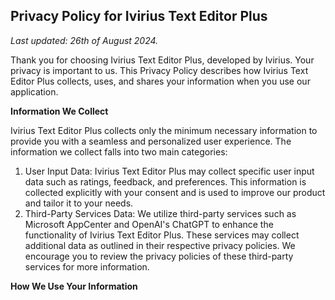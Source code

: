 ## Privacy Policy for Ivirius Text Editor Plus

*Last updated: 26th of August 2024.*

Thank you for choosing Ivirius Text Editor Plus, developed by Ivirius. Your privacy is important to us. This Privacy Policy describes how Ivirius Text Editor Plus collects, uses, and shares your information when you use our application.

**Information We Collect**

Ivirius Text Editor Plus collects only the minimum necessary information to provide you with a seamless and personalized user experience. The information we collect falls into two main categories:

1. User Input Data: Ivirius Text Editor Plus may collect specific user input data such as ratings, feedback, and preferences. This information is collected explicitly with your consent and is used to improve our product and tailor it to your needs.
2. Third-Party Services Data: We utilize third-party services such as Microsoft AppCenter and OpenAI's ChatGPT to enhance the functionality of Ivirius Text Editor Plus. These services may collect additional data as outlined in their respective privacy policies. We encourage you to review the privacy policies of these third-party services for more information.

**How We Use Your Information**
                    <TextBlock Text="We use the information we collect for the following purposes:" TextWrapping="Wrap" FontSize="11" FontFamily="Microsoft Sans Serif"/>
                    <TextBlock Text="- Improving User Experience: User input data such as ratings and feedback help us understand your preferences and improve Ivirius Text Editor Plus accordingly." TextWrapping="Wrap" FontSize="11" FontFamily="Microsoft Sans Serif"/>
                    <TextBlock Text="- Personalization: User input data may also be used to personalize your experience within the application, providing you with tailored features and content." TextWrapping="Wrap" FontSize="11" FontFamily="Microsoft Sans Serif"/>
                    <TextBlock Text="- Analytics and Performance Monitoring: We may analyze user input data and usage patterns to monitor the performance of Ivirius Text Editor Plus and identify areas for improvement." TextWrapping="Wrap" FontSize="11" FontFamily="Microsoft Sans Serif"/>
                    <TextBlock Text="- Compliance and Legal Obligations: We may use your information to comply with applicable laws, regulations, and legal processes." TextWrapping="Wrap" FontSize="11" FontFamily="Microsoft Sans Serif"/>
                </StackPanel>
                <StackPanel Spacing="10">
                    <TextBlock FontWeight="Bold" Text="Data Sharing and Disclosure" TextWrapping="Wrap" FontSize="11" FontFamily="Microsoft Sans Serif"/>
                    <TextBlock Text="We do not sell, trade, or otherwise transfer your information to third parties without your consent, except as described in this Privacy Policy. We may share your information in the following circumstances:" TextWrapping="Wrap" FontSize="11" FontFamily="Microsoft Sans Serif"/>
                    <TextBlock Text="Third-Party Service Providers: We may engage third-party service providers to assist us in delivering and improving Ivirius Text Editor Plus. These service providers are contractually obligated to handle your information securely and are prohibited from using it for any other purpose." TextWrapping="Wrap" FontSize="11" FontFamily="Microsoft Sans Serif"/>
                    <TextBlock Text="Legal Compliance: We may disclose your information when required by law, regulation, legal process, or government request." TextWrapping="Wrap" FontSize="11" FontFamily="Microsoft Sans Serif"/>
                    <TextBlock Text="Business Transfers: In the event of a merger, acquisition, or sale of assets, your information may be transferred as part of the transaction. We will notify you via email, Discord and/or a prominent notice within Ivirius Text Editor Plus of any such change in ownership or control of your information." TextWrapping="Wrap" FontSize="11" FontFamily="Microsoft Sans Serif"/>
                </StackPanel>
                <StackPanel Spacing="10">
                    <TextBlock FontWeight="Bold" Text="Data Security" TextWrapping="Wrap" FontSize="11" FontFamily="Microsoft Sans Serif"/>
                    <TextBlock Text="We take reasonable measures to protect your information against unauthorized access, alteration, disclosure, or destruction. However, no method of transmission over the internet or electronic storage is 100% secure, and we cannot guarantee absolute security." TextWrapping="Wrap" FontSize="11" FontFamily="Microsoft Sans Serif"/>
                    <TextBlock Text="Ivirius is not responsible for any damage caused to your files or computer by Ivirius Text Editor Plus when running the application with administrator privileges. Use at your own risk." TextWrapping="Wrap" FontSize="11" FontFamily="Microsoft Sans Serif"/>
                </StackPanel>
                <StackPanel Spacing="10">
                    <TextBlock FontWeight="Bold" Text="Changes to this Privacy Policy" TextWrapping="Wrap" FontSize="11" FontFamily="Microsoft Sans Serif"/>
                    <TextBlock Text="We may update this Privacy Policy from time to time to reflect changes in our practices or legal requirements. We will notify you of any material changes by posting the updated Privacy Policy within Ivirius Text Editor Plus or by other means." TextWrapping="Wrap" FontSize="11" FontFamily="Microsoft Sans Serif"/>
                </StackPanel>
                <StackPanel Spacing="10">
                    <TextBlock FontWeight="Bold" Text="Contact Us" TextWrapping="Wrap" FontSize="11" FontFamily="Microsoft Sans Serif"/>
                    <TextBlock Text="If you have any questions or concerns about this Privacy Policy or our practices regarding your information, please contact us at iviriuscompany.main@gmail.com or on our Discord server." TextWrapping="Wrap" FontSize="11" FontFamily="Microsoft Sans Serif"/>
                </StackPanel>
